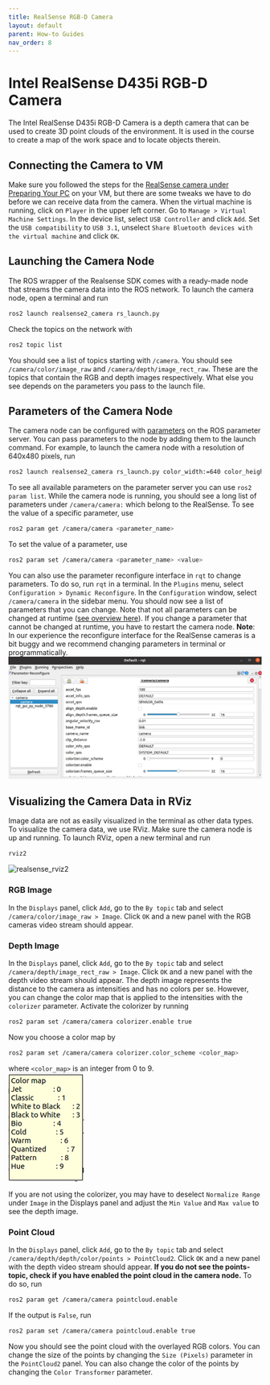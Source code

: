 ```yaml
---
title: RealSense RGB-D Camera
layout: default
parent: How-to Guides
nav_order: 8
---
```


# Intel RealSense D435i RGB-D Camera
The Intel RealSense D435i RGB-D Camera is a depth camera that can be used to create 3D point clouds of the environment. It is used in the course to create a map of the work space and to locate objects therein.

## Connecting the Camera to VM
Make sure you followed the steps for the [RealSense camera under Preparing Your PC](./pc_prep#realsense-camera) on your VM, but there are some tweaks we have to do before we can receive data from the camera.
When the virtual machine is running, click on  ```Player``` in the upper left corner. Go to ```Manage > Virtual Machine Settings```. In the device list, select ```USB Controller``` and click ```Add```. Set the ```USB compatibility``` to ```USB 3.1```, unselect ```Share Bluetooth devices with the virtual machine``` and click ```OK```. 

## Launching the Camera Node
The ROS wrapper of the Realsense SDK comes with a ready-made node that streams the camera data into the ROS network. To launch the camera node, open a terminal and run
```bash
ros2 launch realsense2_camera rs_launch.py
```

Check the topics on the network with 
```bash 
ros2 topic list
```
You should see a list of topics starting with ```/camera```. You should see ```/camera/color/image_raw``` and ```/camera/depth/image_rect_raw```. These are the topics that contain the RGB and depth images respectively. What else you see depends on the parameters you pass to the launch file.

## Parameters of the Camera Node
The camera node can be configured with [parameters](https://github.com/IntelRealSense/realsense-ros/blob/18a1149018132b1e62280d0322ef60a04090c370/realsense2_camera/launch/rs_launch.py#L24) on the ROS parameter server. You can pass parameters to the node by adding them to the launch command. For example, to launch the camera node with a resolution of 640x480 pixels, run
```bash
ros2 launch realsense2_camera rs_launch.py color_width:=640 color_height:=480
```

To see all available parameters on the parameter server you can use ```ros2 param list```. While the camera node is running, you should see a long list of parameters under ```/camera/camera:``` which belong to the RealSense. To see the value of a specific parameter, use
```bash
ros2 param get /camera/camera <parameter_name>
```
To set the value of a parameter, use
```bash
ros2 param set /camera/camera <parameter_name> <value>
```

You can also use the parameter reconfigure interface in ```rqt``` to change parameters. To do so, run ```rqt``` in a terminal. In the ```Plugins``` menu, select ```Configuration > Dynamic Reconfigure```. In the ```Configuration``` window, select ```/camera/camera``` in the sidebar menu. You should now see a list of parameters that you can change. Note that not all parameters can be changed at runtime ([see overview here](https://github.com/IntelRealSense/realsense-ros/tree/ros2-hkr#parameters-that-can-be-modified-during-runtime)). If you change a parameter that cannot be changed at runtime, you have to restart the camera node. **Note**: In our experience the reconfigure interface for the RealSense cameras is a bit buggy and we recommend changing parameters in terminal or programmatically.
![rqt_params](../../assets/images/rqt_realsense_params.png)

## Visualizing the Camera Data in RViz
Image data are not as easily visualized in the terminal as other data types. To visualize the camera data, we use RViz. Make sure the camera node is up and running. To launch RViz, open a new terminal and run
```bash
rviz2
```
![realsense_rviz2](../../assets/images/real_sense_rviz.gif)

### RGB Image
In the ```Displays``` panel, click ```Add```, go to the ```By topic``` tab and select ```/camera/color/image_raw > Image```. Click ```OK``` and a new panel with the RGB cameras video stream should appear.

### Depth Image
In the ```Displays``` panel, click ```Add```, go to the ```By topic``` tab and select ```/camera/depth/image_rect_raw > Image```. Click ```OK``` and a new panel with the depth video stream should appear.
The depth image represents the distance to the camera as intensities and has no colors per se. However, you can change the color map that is applied to the intensities with the ```colorizer``` parameter. Activate the colorizer by running
```bash	
ros2 param set /camera/camera colorizer.enable true
```
Now you choose a color map by 
```bash
ros2 param set /camera/camera colorizer.color_scheme <color_map>
```
where ```<color_map>``` is an integer from 0 to 9.  
![colormaps](../../assets/images/real_sense_colormaps.png)

If you are not using the colorizer, you may have to deselect ```Normalize Range``` under ```Image``` in the Displays panel and adjust the ```Min Value``` and ```Max value``` to see the depth image.

### Point Cloud
In the ```Displays``` panel, click ```Add```, go to the ```By topic``` tab and select ```/camera/depth/depth/color/points > PointCloud2```. Click ```OK``` and a new panel with the depth video stream should appear.
**If you do not see the points-topic, check if you have enabled the point cloud in the camera node.** To do so, run
```bash
ros2 param get /camera/camera pointcloud.enable
```
If the output is ```False```, run
```bash
ros2 param set /camera/camera pointcloud.enable true
```
Now you should see the point cloud with the overlayed RGB colors. You can change the size of the points by changing the ```Size (Pixels)``` parameter in the ```PointCloud2``` panel. You can also change the color of the points by changing the ```Color Transformer``` parameter.